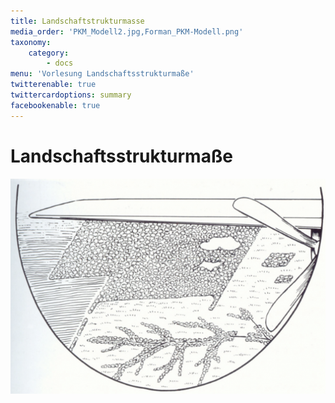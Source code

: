 ```yaml
---
title: Landschaftstrukturmasse
media_order: 'PKM_Modell2.jpg,Forman_PKM-Modell.png'
taxonomy:
    category:
        - docs
menu: 'Vorlesung Landschaftsstrukturmaße'
twitterenable: true
twittercardoptions: summary
facebookenable: true
---
```


# Landschaftsstrukturmaße

![Forman_PKM](Forman_PKM-Modell.png?lightbox=800&resize=600&classes=caption "Patch-Korridor-Matrix-Modell (Quelle: FORMAN 1995)")
